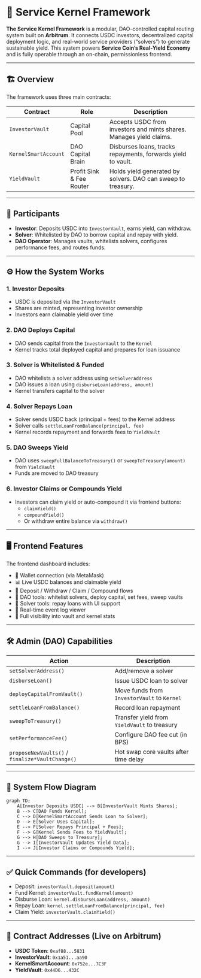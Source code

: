 # 🧩 Service Kernel Framework

**The Service Kernel Framework** is a modular, DAO-controlled capital routing system built on **Arbitrum**. It connects USDC investors, decentralized capital deployment logic, and real-world service providers (“solvers”) to generate sustainable yield. This system powers **Service Coin’s Real-Yield Economy** and is fully operable through an on-chain, permissionless frontend.

---

## 🏗️ Overview

The framework uses three main contracts:

| Contract              | Role                          | Description |
|-----------------------|-------------------------------|-------------|
| `InvestorVault`       | Capital Pool                  | Accepts USDC from investors and mints shares. Manages yield claims. |
| `KernelSmartAccount`  | DAO Capital Brain             | Disburses loans, tracks repayments, forwards yield to vault. |
| `YieldVault`          | Profit Sink & Fee Router      | Holds yield generated by solvers. DAO can sweep to treasury. |

---

## 👥 Participants

- **Investor**: Deposits USDC into `InvestorVault`, earns yield, can withdraw.
- **Solver**: Whitelisted by DAO to borrow capital and repay with yield.
- **DAO Operator**: Manages vaults, whitelists solvers, configures performance fees, and routes funds.

---

## ⚙️ How the System Works

### 1. Investor Deposits

- USDC is deposited via the `InvestorVault`
- Shares are minted, representing investor ownership
- Investors earn claimable yield over time

### 2. DAO Deploys Capital

- DAO sends capital from the `InvestorVault` to the `Kernel`
- Kernel tracks total deployed capital and prepares for loan issuance

### 3. Solver is Whitelisted & Funded

- DAO whitelists a solver address using `setSolverAddress`
- DAO issues a loan using `disburseLoan(address, amount)`
- Kernel transfers capital to the solver

### 4. Solver Repays Loan

- Solver sends USDC back (principal + fees) to the Kernel address
- Solver calls `settleLoanFromBalance(principal, fee)`
- Kernel records repayment and forwards fees to `YieldVault`

### 5. DAO Sweeps Yield

- DAO uses `sweepFullBalanceToTreasury()` or `sweepToTreasury(amount)` from `YieldVault`
- Funds are moved to DAO treasury

### 6. Investor Claims or Compounds Yield

- Investors can claim yield or auto-compound it via frontend buttons:
  - `claimYield()`  
  - `compoundYield()`  
  - Or withdraw entire balance via `withdraw()`

---

## 🖥️ Frontend Features

The frontend dashboard includes:

- 🔗 Wallet connection (via MetaMask)
- 📊 Live USDC balances and claimable yield
- 💸 Deposit / Withdraw / Claim / Compound flows
- 🧠 DAO tools: whitelist solvers, deploy capital, set fees, sweep vaults
- 🤖 Solver tools: repay loans with UI support
- 📜 Real-time event log viewer
- 🧮 Full visibility into vault and kernel stats

---

## 🛠️ Admin (DAO) Capabilities

| Action | Description |
|--------|-------------|
| `setSolverAddress()` | Add/remove a solver |
| `disburseLoan()` | Issue USDC loan to solver |
| `deployCapitalFromVault()` | Move funds from `InvestorVault` to `Kernel` |
| `settleLoanFromBalance()` | Record loan repayment |
| `sweepToTreasury()` | Transfer yield from `YieldVault` to treasury |
| `setPerformanceFee()` | Configure DAO fee cut (in BPS) |
| `proposeNewVaults()` / `finalize*VaultChange()` | Hot swap core vaults after time delay |

---

## 🔁 System Flow Diagram

```mermaid
graph TD;
    A[Investor Deposits USDC] --> B[InvestorVault Mints Shares];
    B --> C[DAO Funds Kernel];
    C --> D[KernelSmartAccount Sends Loan to Solver];
    D --> E[Solver Uses Capital];
    E --> F[Solver Repays Principal + Fees];
    F --> G[Kernel Sends Fees to YieldVault];
    G --> H[DAO Sweeps to Treasury];
    G --> I[InvestorVault Updates Yield Data];
    I --> J[Investor Claims or Compounds Yield];
```

---

## ✅ Quick Commands (for developers)

- Deposit: `investorVault.deposit(amount)`
- Fund Kernel: `investorVault.fundKernel(amount)`
- Disburse Loan: `kernel.disburseLoan(address, amount)`
- Repay Loan: `kernel.settleLoanFromBalance(principal, fee)`
- Claim Yield: `investorVault.claimYield()`

---

## 🔐 Contract Addresses (Live on Arbitrum)

- **USDC Token**: `0xaf88...5831`
- **InvestorVault**: `0x1a51...aa90`
- **KernelSmartAccount**: `0x752e...7C3F`
- **YieldVault**: `0x44D6...432C`

